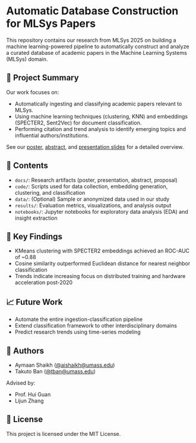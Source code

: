 # Automatic Database Construction for MLSys Papers

This repository contains our research from MLSys 2025 on building a machine learning-powered pipeline to automatically construct and analyze a curated database of academic papers in the Machine Learning Systems (MLSys) domain.

## 📄 Project Summary

Our work focuses on:
- Automatically ingesting and classifying academic papers relevant to MLSys.
- Using machine learning techniques (clustering, KNN) and embeddings (SPECTER2, Sent2Vec) for document classification.
- Performing citation and trend analysis to identify emerging topics and influential authors/institutions.

See our [poster](docs/poster.pdf), [abstract](docs/abstract.pdf), and [presentation slides](docs/presentation.pdf) for a detailed overview.

## 📁 Contents

- `docs/`: Research artifacts (poster, presentation, abstract, proposal)
- `code/`: Scripts used for data collection, embedding generation, clustering, and classification
- `data/`: (Optional) Sample or anonymized data used in our study
- `results/`: Evaluation metrics, visualizations, and analysis output
- `notebooks/`: Jupyter notebooks for exploratory data analysis (EDA) and insight extraction

## 🧠 Key Findings

- KMeans clustering with SPECTER2 embeddings achieved an ROC-AUC of ~0.88
- Cosine similarity outperformed Euclidean distance for nearest neighbor classification
- Trends indicate increasing focus on distributed training and hardware acceleration post-2020

## 📈 Future Work

- Automate the entire ingestion-classification pipeline
- Extend classification framework to other interdisciplinary domains
- Predict research trends using time-series modeling

## 👥 Authors

- Aymaan Shaikh ([@aishaikh@umass.edu](mailto:aishaikh@umass.edu))
- Takuto Ban ([@tban@umass.edu](mailto:tban@umass.edu))

Advised by:
- Prof. Hui Guan
- Lijun Zhang

## 📜 License

This project is licensed under the MIT License.
